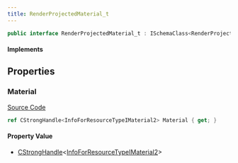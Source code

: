 ```yaml
---
title: RenderProjectedMaterial_t
---
```


```csharp
public interface RenderProjectedMaterial_t : ISchemaClass<RenderProjectedMaterial_t>, ISchemaField, ISchemaClass, INativeHandle
```

#### Implements

## Properties

### Material

[Source Code](https://github.com/swiftly-solution/swiftlys2/blob/main/managed/src/SwiftlyS2.Generated/Schemas/Interfaces/RenderProjectedMaterial_t.cs#L17)

```csharp
ref CStrongHandle<InfoForResourceTypeIMaterial2> Material { get; }
```

#### Property Value

- [CStrongHandle](/docs/api/shared/natives/cstronghandle-1)<[InfoForResourceTypeIMaterial2](/docs/api/shared/schemadefinitions/infoforresourcetypeimaterial2)>

